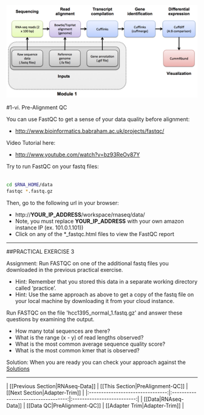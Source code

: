 ![RNA-seq Flowchart - Module 2](Images/RNA-seq_Flowchart2.png)

#1-vi. Pre-Alignment QC

You can use FastQC to get a sense of your data quality before alignment:
* http://www.bioinformatics.babraham.ac.uk/projects/fastqc/

Video Tutorial here: 
* http://www.youtube.com/watch?v=bz93ReOv87Y

Try to run FastQC on your fastq files:

```bash

cd $RNA_HOME/data
fastqc *.fastq.gz

```

Then, go to the following url in your browser:
* http://__YOUR_IP_ADDRESS__/workspace/rnaseq/data/
* Note, you must replace __YOUR_IP_ADDRESS__ with your own amazon instance IP (ex. 101.0.1.101))
* Click on any of the *_fastqc.html files to view the FastQC report

---
##PRACTICAL EXERCISE 3

Assignment: Run FASTQC on one of the additional fastq files you downloaded in the previous practical exercise. 

* Hint: Remember that you stored this data in a separate working directory called ‘practice’.
* Hint: Use the same approach as above to get a copy of the fastq file on your local machine by downloading it from your cloud instance.

Run FASTQC on the file 'hcc1395_normal_1.fastq.gz' and answer these questions by examining the output.

* How many total sequences are there?
* What is the range (x - y) of read lengths observed?
* What is the most common average sequence quality score?
* What is the most common kmer that is observed?

Solution: When you are ready you can check your approach against the [Solutions](https://github.com/griffithlab/rnaseq_tutorial/wiki/Solutions#practical-exercise-3---qc)

---



| [[Previous Section|RNAseq-Data]] | [[This Section|PreAlignment-QC]]    | [[Next Section|Adapter-Trim]] |
|:--------------------------------:|:-----------------------------------:|:--------------------------:|
| [[Data|RNAseq-Data]]             | [[Data QC|PreAlignment-QC]]         | [[Adapter Trim|Adapter-Trim]]    |
